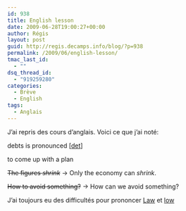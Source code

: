 ```yaml
---
id: 938
title: English lesson
date: 2009-06-28T19:00:27+00:00
author: Régis
layout: post
guid: http://regis.decamps.info/blog/?p=938
permalink: /2009/06/english-lesson/
tmac_last_id:
  - ""
dsq_thread_id:
  - "919259280"
categories:
  - Brève
  - English
tags:
  - Anglais
---
```

J&rsquo;ai repris des cours d&rsquo;anglais. Voici ce que j&rsquo;ai noté:

debts is pronounced [[det](http://dictionary.reference.com/browse/debt)]

to come up with a plan

<del>The figures <em>shrink</em></del> -> Only the economy can _shrink_.

<del>How to avoid something?</del> -> How can we avoid something?

J&rsquo;ai toujours eu des difficultés pour prononcer [Law](http://dictionary.reference.com/browse/law) et [low](http://dictionary.reference.com/browse/low)